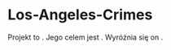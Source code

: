 # Los-Angeles-Crimes

Projekt to <opis>. Jego celem jest <cel projektu>. Wyróżnia się on <unikalnymi cechami projektu>.

